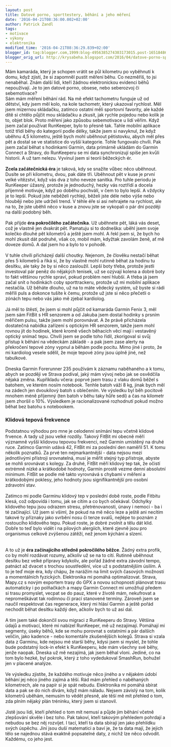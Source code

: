 ```yaml
---
layout: post
title: Datové porno, sporttestery, běhání a jeho měření
date: '2016-04-21T08:36:00.002+02:00'
author: Patrick Zandl
tags:
- motivace
- výkony
- elektronika
modified_time: '2016-04-21T08:36:29.839+02:00'
blogger_id: tag:blogger.com,1999:blog-4956385274303173015.post-1651848668870273523
blogger_orig_url: http://krysabeha.blogspot.com/2016/04/datove-porno-sporttestery-behani-jeho.html
---
```


Mám kamaráda, který je schopen vrátit se půl kilometru po vyběhnutí k domu, když zjistí, že si zapomněl pustit měření běhu. Co nezměříš, to jsi nenaběhal. Znám další lidi, kteří žádnou elektronickou evidenci běhů nepoužívají. Je to jen datové porno, obsese, nebo seberozvoj či sebemotivace?<br /><a name='more'></a>Sám mám měření běhání rád. Na mě efekt tachometru funguje už od dětství, kdy jsem měl kolo, na kole tachometr, který ukazoval rychlost. Měl jsem mizernou skládačku, zatímco ostatní měli sportovní favority, ale každé dítě si chtělo půjčit mou skládačku a zkusit, jak rychle pojedou nebo kolik je to, objet blok. Proto měření jako způsobu sebemotivace u lidí věřím. Když jsem začal používat RunKeeper, bylo to přesně tak. Tahle mobilní aplikace totiž třídí běhy do kategorií podle délky, takže jsem si navyknul, že když uběhnu 4,5 kilometru, ještě bych mohl uběhnout pětistovku, abych měl přes pět a dostal se ve statistice do vyšší kategorie. Tohle fungovalo chvíli. Pak jsem začal běhat s hodinkami Garmin, data primárně ukládám do Garmin Connect a Stravy, do RunKeeperu se mi data synchronizují spíše jen kvůli historii. A už tam nelezu. Vyvinul jsem si teorii běžeckých ér. <br /><br /><b>Zcela začátečnická éra</b> je taková, kdy se snažíte vůbec něco uběhnout. Dusíte se při kilometru, dvou, pak dáte tři. Uběhnout pět v kuse je první velké vítězství, když vás dva z toho neveze sanitka. Pro tuhle periodu je RunKeeper úžasný, protože je jednoduchý, hezky vás roztřídí a docela příjemně motivuje, když po doběhu pochválí, v čem to bylo lepší. A vždycky je to lepší. Pokud jste neběželi rychleji, běželi jste déle nebo výše nebo hlouběji nebo jste udrželi trend. V téhle éře si asi nehrajete na rychlost, ale na to, že jste uběhli něco v kuse a znovu jste se vykopali o pár dní později na další podobný běh. <br /><br />Pak přijde <b>éra pokročilého začátečníka</b>. Už uběhnete pět, láká vás deset, což je vlastně jen dvakrát pět. Pamatuju si to dodneška: uběhl jsem svoje kolečko dlouhé pět kilometrů a ještě jsem mohl. A řekl jsem si, že bych ho mohl zkusit dát podruhé, však co, mobil mám, kdyžtak zavolám ženě, ať mě doveze domů. A dal jsem ho a bylo to v pohodě. <br /><br />V tuhle chvíli přicházejí další choutky. Nejenom, že člověku nestačí běhat přes 5 kilometrů a říká si, že by vlastně mohl rutinně běhat za hodinu tu desítku, ale taky že by si něco zasloužil. Lepší boty třeba, protože jestli investoval pár peněz do nějakých tenisek, už se ozývají kolena a dobré boty to fakt většinou rychle spraví, pokud problém není hlubší. A třeba já jsem začal snít o hodinkách coby sporttrackeru, protože už mi mobilní aplikace nestačila. Už běháte dlouho, už na to máte vědecký systém, už byste si rádi měřili puls a dokonce tušíte k čemu, protože už jste si něco přečetli o zónách tepu nebo vás jako mě zjebal kardiolog. <br /><br />Já měl to štěstí, že jsem si mohl půjčit od kamaráda Garmin Fenix 3, měl jsem sám FitBit s HR senzorem a od Jakuba jsem dostal hodinky s prsním měřičem pulsu, takže jsem mohl porovnávat. A že právě přicházela dostatečná nabídka zařízení s optickým HR senzorem, takže jsem mohl rovnou jít do hodinek, které kromě všech běhacích věcí mají i vestavěný optický snímač tepu. Chvíli jsem se podle toho řídil, zkorigoval si svůj přistup k běhání na vědeckám základě - a pak jsem zase alerty na překročení tepové zóny vypnul a běhám podle pocitu. Mimo jiné i proto, že mi kardiolog vesele sdělil, že moje tepové zóny jsou úplně jiné, než tabulkové.<br /><br />Dneska Garmin Forerunner 235 používám k záznamu naběhaného a k tomu, abych se později ve Strava podíval, jaký mám vývoj nebo jak se osvědčila nějaká změna. Kupříkladu včera: poprvé jsem trasu z vlaku domů běžel s batohem, ve kterém nosím notebook. Tenhle batoh váží 8 kg, jinak bych měl na zádech jen dvoukilový batoh s oblečením. Ve výsledku byl běh pocitově mnohem méně příjemný (ten batoh v běhu taky hůře sedí) a čas na kilometr jsem zhoršil o 10%. Výsledkem je racionalizované rozhodnutí pokud možno běhat bez batohu s notebookem. <br /><h3>Klidová tepová frekvence</h3>Podstatnou výhodou pro mne je celodenní snímání tepu včetně klidové frvence. A tady už jsou velké rozdíly. Takový FitBit mi obecně měří významně vyšší klidovou tepovou frekvenci, než Garmin umístěný na druhé ruce. Zatímco Garmin udává 42, FitBit mi za poslední den naměřil 51. K tomu několik poznatků. Za prvé ten nejmarkantnější - data nejsou mezi jednotlivými přístroji srovnatelná, musí je měřit stejný typ přístroje, abyste se mohli srovnávat s kolegy. Za druhé, FitBit měří klidový tep tak, že očistí extrémně nízké a krátkodobé hodnoty, Garmin prostě vezme denní absolutní minimum. FitBit se podle mě takto vyrovnává s chybami v měření a krátkodobými poklesy, jeho hodnoty jsou signifikantnější pro osobní zdravotní stav. <br /><br />Zatímco mi podle Garminu klidový tep v poslední době roste, podle Fitbitu klesá, což odpovídá i tomu, jak se cítím a co bych očekával. Odchylky klidového tepu jsou odrazem stresu, přetrénovanosti, únavy i nemoci - ba i té začínající. Už jsem si všiml, že pokud na mě něco leze a ještě ani necítím takové ty příznaky jako svrbění nosu či tenze svalů, nejlépe to poznám z rostoucího klidového tepu. Pokud roste, je dobré zvolnit a tělu dát klid. Dobře to teď bylo vidět i na pilových alergiích, které zjevně jsou pro organismus celkově zvýšenou zátěží, než jenom kýchání a slzení. <br /><br /><br />A to už je <b>éra začínajícího středně pokročilého běžce</b>. Žádný extra profík, co by mohl rozdávat rozumy, ačkoliv už se na to cítí. Rutinně uběhnout desítku bez velké přípravy kdykoliv, ale pořád žádné extra závodní tempo, patnáct až dvacet s trochou soustředění, více už s podstatnějším úsilím. A to je teď moje éra, kdy chápu, že narážím na limit svých časových možností a momentálních fyzických. Elektronika mi pomáhá optimalizovat. Strava, Mapy.cz s novým exportem trasy do GPX a novou schopností plánovat trasu automaticky i po polňačkách a mapy Garmin Connect mi umožňují předem si trasu promyslet, vecpat se do pauz, které v životě mám, nekufrovat a nepromeškávat tak rodinnou či prací stanovené termíny. Zároveň jsem se naučil respektovat čas regenerace, který mi hlásí Garmin a ještě pořád nechodit běhat desítku každý den, ačkoliv bych to už asi dal. <br /><br />A tím jsem také dokončil svou migraci z RunKeeperu do Stravy. Většina údajů a motivací, které mi nabízel RunKeeper, mě už nezajímají. Pomáhají mi segmenty, úseky běhů, kde se mohu porovnat s ostatními a pár dalších veličin, jako kadence - nebo komentáře zkušenějších kolegů. Strava si vzala data z Garminu, kde nejsou mé starší běhy, kdysi jsem si myslel, že tohle bude podstatný lock-in efekt k RunKeeperu, kde mám všechny své běhy, jenže naopak. Dneska už mě nezajímá, jak jsem běhal vloni. Jediné, co na tom bylo hezké, byl pokrok, který z toho vydedukoval SmashRun, bohužel jen v placené analýze. <br /><br />Ve výsledku zjistíte, že každého motivuje něco jiného a v nějakém údobí běhání jej něco jiného zajímá a těší. Rád mám přehled o naběhaných kilometrech, ale na papír si je spát nebudu. Elektronika mi pomáhá sbírat data a pak se do nich dívám, když mám náladu. Nejsem závislý na tom, kolik kilometrů uběhám, nemusím to vědět přesně, ale těší mě mít přehled o tom, zda plním nějaký plán tréninku, který jsem si stanovil. <br /><br />Jistě jsou lidi, kteří přehled o tom mít nemusí a půjde jim běhání včetně zlepšování skvěle i bez toho. Pak takoví, kteří takovým přehledem pohrdají a nebudou se bez něj rozvíjet. I tací, kteří ta data sbírají jen jako přehlídku svých úspěchu. Jiní jsou duší matematici a baví je, že ta data mají, že jejich tělo se najednou stává exaktně popsatelné daty, z nichž lze něco odvodit. Každému, co jeho jest.  